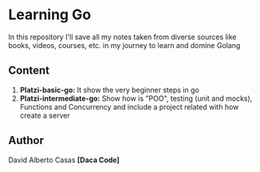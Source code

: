 # Learning Go

In this repository I'll save all my notes taken from diverse sources like books, videos, courses, etc. in my journey to learn and domine Golang


## Content

1. **Platzi-basic-go:** It show the very beginner steps in go
2. **Platzi-intermediate-go:** Show how is "POO", testing (unit and mocks), Functions and Concurrency and include a project related with how create a server

## Author

David Alberto Casas **[Daca Code]**
